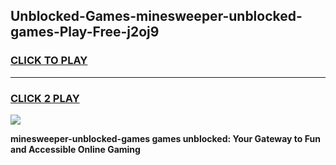
## Unblocked-Games-minesweeper-unblocked-games-Play-Free-j2oj9
<h3>
<a href="https://premium76.site?title=minesweeper-unblocked-games&ref=20M">CLICK TO PLAY</a></h3>
<hr>

<h3>
<a href="https://premium76.site?title=minesweeper-unblocked-games&ref=20M">CLICK 2 PLAY</a>
  
</h3>

<a href="https://premium76.site?title=minesweeper-unblocked-games&ref=19M"><img src="https://clearcache.store/games.png"></a>


**minesweeper-unblocked-games games unblocked: Your Gateway to Fun and Accessible Online Gaming**
